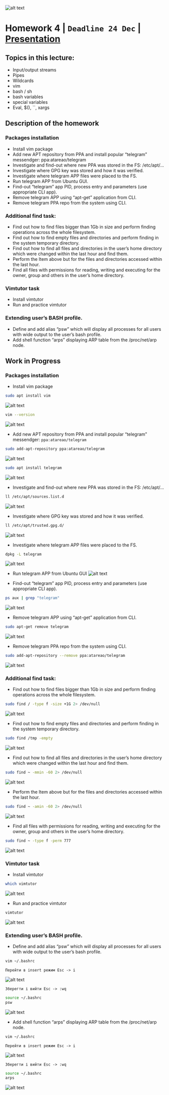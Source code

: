 ![alt text](screen/logo.png)
# Homework 4 | `Deadline 24 Dec` | [Presentation](https://github.com/iPlugin/EDUC/blob/main/os_linux/pres/GlobalLogic%20Lec4%20Command%20line%20part2.pdf)
## Topics in this lecture:
- Input/output streams
- Pipes
- Wildcards
- vim 
- bash / sh
- bash variables
- special variables
- Eval, $(), ``, xargs

## Description of the homework
### Packages installation
- Install vim package
- Add new APT repository from PPA and install popular “telegram” messendger: ppa:atareao/telegram
- Investigate and find-out where new PPA was stored in the FS: /etc/apt/…
- Investigate where GPG key was stored and how it was verified.
- Investigate where telegram APP files were placed to the FS.
- Run telegram APP from Ubuntu GUI.
- Find-out “telegram” app PID, process entry and parameters (use appropriate CLI app).
- Remove telegram APP using “apt-get” application from CLI.
- Remove telegram PPA repo from the system using CLI.

### Additional find task: 
- Find out how to find files bigger than 1Gb in size and perform finding operations across the whole filesystem.
- Find out how to find empty files and directories and perform finding in the system temporary directory.
- Find out how to find all files and directories in the user’s home directory which were changed within the last hour and find them.
- Perform the Item above but for the files and directories accessed within the last hour.
- Find all files with permissions for reading, writing and executing for the owner, group and others in the user’s home directory.

### Vimtutor task
- Install vimtutor
- Run and practice vimtutor

### Extending user’s BASH profile.
- Define and add alias “psw” which will display all processes for all users with wide output to the user’s bash profile.
- Add shell function “arps” displaying ARP table from the /proc/net/arp node.

## Work in Progress
### Packages installation
- Install vim package
``` Bash
sudo apt install vim
```

![alt text](screen/image.png)

``` Bash
vim --version
```

![alt text](screen/image-1.png)

- Add new APT repository from PPA and install popular “telegram” messendger: `ppa:atareao/telegram`
``` Bash
sudo add-apt-repository ppa:atareao/telegram
```

![alt text](screen/image-2.png)

``` Bash
sudo apt install telegram
```

![alt text](screen/image-3.png)

- Investigate and find-out where new PPA was stored in the FS: /etc/apt/…
``` Bash
ll /etc/apt/sources.list.d
```

![alt text](screen/image-4.png)

- Investigate where GPG key was stored and how it was verified.
``` Bash
ll /etc/apt/trusted.gpg.d/
```

![alt text](screen/image-5.png)

- Investigate where telegram APP files were placed to the FS.
``` Bash
dpkg -L telegram
```

![alt text](screen/image-6.png)

- Run telegram APP from Ubuntu GUI
![alt text](screen/image-7.png)

- Find-out “telegram” app PID, process entry and parameters (use appropriate CLI app).
``` Bash
ps aux | grep "telegram"
```

![alt text](screen/image-8.png)

- Remove telegram APP using “apt-get” application from CLI.
``` Bash
sudo apt-get remove telegram
```

![alt text](screen/image-9.png)

- Remove telegram PPA repo from the system using CLI.
``` Bash
sudo add-apt-repository --remove ppa:atareao/telegram
```

![alt text](screen/image-10.png)


### Additional find task: 
- Find out how to find files bigger than 1Gb in size and perform finding operations across the whole filesystem.
``` Bash
sudo find / -type f -size +1G 2> /dev/null
```

![alt text](screen/image-11.png)

- Find out how to find empty files and directories and perform finding in the system temporary directory.
``` Bash
sudo find /tmp -empty
```

![alt text](screen/image-12.png)

- Find out how to find all files and directories in the user’s home directory which were changed within the last hour and find them.
``` Bash
sudo find ~ -mmin -60 2> /dev/null
```

![alt text](screen/image-13.png)

- Perform the Item above but for the files and directories accessed within the last hour.
``` Bash
sudo find ~ -amin -60 2> /dev/null
```

![alt text](screen/image-14.png)

- Find all files with permissions for reading, writing and executing for the owner, group and others in the user’s home directory.

``` Bash
sudo find ~ -type f -perm 777
```

![alt text](screen/image-15.png)

### Vimtutor task
- Install vimtutor

``` Bash
which vimtutor
```

![alt text](screen/image-16.png)

- Run and practice vimtutor

``` Bash
vimtutor
```

![alt text](screen/image-17.png)


### Extending user’s BASH profile.
- Define and add alias “psw” which will display all processes for all users with wide output to the user’s bash profile.

``` Bash
vim ~/.bashrc
```

`Перейти в insert режим Esc -> i`

![alt text](screen/image-18.png)

`Зберегти і вийти Esc -> :wq`

``` Bash
source ~/.bashrc
psw
```

![alt text](screen/image-21.png)

- Add shell function “arps” displaying ARP table from the /proc/net/arp node.

``` Bash
vim ~/.bashrc
```

`Перейти в insert режим Esc -> i`

![alt text](screen/image-19.png)

`Зберегти і вийти Esc -> :wq`

``` Bash
source ~/.bashrc
arps
```

![alt text](screen/image-20.png)